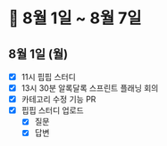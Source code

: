 # 🐯 8월 1일 ~ 8월 7일

## 8월 1일 (월)

- [x] 11시 핍핍 스터디
- [x] 13시 30분 알록달록 스프린트 플래닝 회의
- [x] 카테고리 수정 기능 PR
- [x] 핍핍 스터디 업로드
  - [x] 질문
  - [x] 답변
